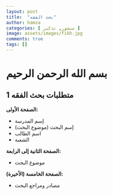 ```yaml
---
layout: post
title:  "بحث الفقه"
author: hamza
categories: [ منشور, تذكير ]
image: assets/images/fikh.jpg
comments: true
tags: []
---
```


# بسم الله الرحمن الرحيم

##  متطلبات بحث الفقه 1

**الصفحة الأولى:**
- إسم المدرسة
- إسم البحث (موضوع البحث)
- اسم الطالب
- الشعبة

**الصفحة الثانية إلى الرابعة:**
- موضوع البحث

**الصفحة الخامسة (الأخيرة):**
- مصادر ومراجع البحث
